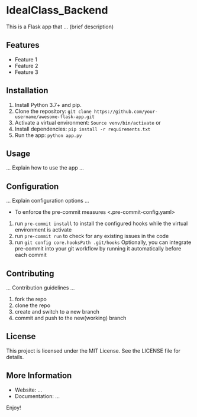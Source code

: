 # IdealClass_Backend

This is a Flask app that ... (brief description)

## Features

* Feature 1
* Feature 2
* Feature 3

## Installation

1. Install Python 3.7+ and pip.
2. Clone the repository: `git clone https://github.com/your-username/awesome-flask-app.git`
3. Activate a virtual environment: `Source venv/bin/activate` or
4. Install dependencies: `pip install -r requirements.txt`
5. Run the app: `python app.py`

## Usage

... Explain how to use the app ...


## Configuration

... Explain configuration options ...

- To enforce the pre-commit measures <.pre-commit-config.yaml>

1. run `pre-commit install` to install the configured hooks while the virtual environment is activate
2. run `pre-commit run` to check for any existing issues in the code
3. run `git config core.hooksPath .git/hooks` Optionally, you can integrate pre-commit into your git workflow by running it automatically before each commit


## Contributing

... Contribution guidelines ...

1. fork the repo
2. clone the repo
3. create and switch to a new branch
4. commit and push to the new(working) branch

## License

This project is licensed under the MIT License. See the LICENSE file for details.

## More Information

* Website: ...
* Documentation: ...

Enjoy!
